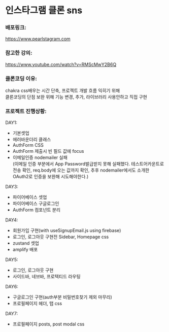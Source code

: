 # 인스타그램 클론 sns

### 배포링크:

https://www.pearlstagram.com

### 참고한 강의:

https://www.youtube.com/watch?v=RMScMwY2B6Q

### 클론코딩 이유:

chakra css배우는 시간 단축, 프로젝트 개발 흐름 익히기 위해  
클론코딩의 단점 보완 위해 기능 변경, 추가, 라이브러리 사용안하고 직접 구현

### 프로젝트 진행상황:

DAY1:

- 기본셋업
- 에러바운더리 클래스
- AuthForm CSS
- AuthForm 제출시 빈 필드 값에 focus
- 이메일인증 nodemailer 실패  
  (이메일 인증 부분에서 App Password발급받지 못해 실패했다. 테스트어카운트로 전송 확인, req.body에 오는 값까지 확인, 추후 nodemailer에서도 소개한 OAuth2로 인증을 보완해 시도해야한다.)

DAY3:

- 파이어베이스 셋업
- 파이어베이스 구글로그인
- AuthForm 컴포넌트 분리

DAY4:

- 회원가입 구현(with useSignupEmail.js using firebase)
- 로그인, 로그아웃 구현전 Sidebar, Homepage css
- zustand 셋업
- amplify 배포

DAY5:

- 로그인, 로그아웃 구현
- 사이드바, 네브바, 프로텍티드 라우팅

DAY6:

- 구글로그인 구현(auth부분 비밀번호찾기 제외 마무리)
- 프로필페이지 헤더, 탭 css

DAY7:

- 프로필페이지 posts, post modal css
